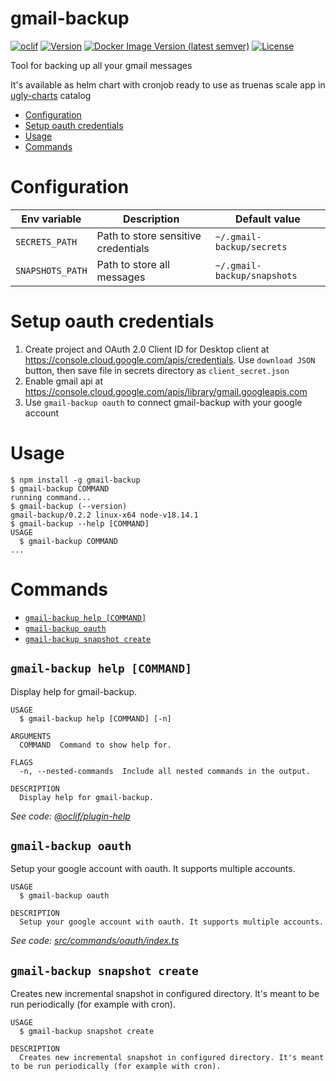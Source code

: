 gmail-backup
=================

[![oclif](https://img.shields.io/badge/cli-oclif-brightgreen.svg)](https://oclif.io)
[![Version](https://img.shields.io/npm/v/gmail-backup.svg)](https://npmjs.org/package/gmail-backup)
[![Docker Image Version (latest semver)](https://img.shields.io/docker/v/uglydonkey/gmail-backup?label=docker%20image)](https://hub.docker.com/repository/docker/uglydonkey/gmail-backup)
[![License](https://img.shields.io/npm/l/gmail-backup.svg)](https://github.com/oclif/gmail-backup/blob/main/package.json)

Tool for backing up all your gmail messages

It's available as helm chart with cronjob ready to use as truenas scale app in [ugly-charts](https://github.com/UglyDonkey/ugly-charts) catalog



<!-- toc -->
* [Configuration](#configuration)
* [Setup oauth credentials](#setup-oauth-credentials)
* [Usage](#usage)
* [Commands](#commands)
<!-- tocstop -->

# Configuration

| Env variable     | Description                         | Default value               |
|------------------|-------------------------------------|-----------------------------|
| `SECRETS_PATH`   | Path to store sensitive credentials | `~/.gmail-backup/secrets`   |
| `SNAPSHOTS_PATH` | Path to store all messages          | `~/.gmail-backup/snapshots` |

# Setup oauth credentials
1. Create project and OAuth 2.0 Client ID for Desktop client at https://console.cloud.google.com/apis/credentials. Use `download JSON` button, then save file in secrets directory as `client_secret.json`
2. Enable gmail api at https://console.cloud.google.com/apis/library/gmail.googleapis.com
3. Use `gmail-backup oauth` to connect gmail-backup with your google account

# Usage
<!-- usage -->
```sh-session
$ npm install -g gmail-backup
$ gmail-backup COMMAND
running command...
$ gmail-backup (--version)
gmail-backup/0.2.2 linux-x64 node-v18.14.1
$ gmail-backup --help [COMMAND]
USAGE
  $ gmail-backup COMMAND
...
```
<!-- usagestop -->
# Commands
<!-- commands -->
* [`gmail-backup help [COMMAND]`](#gmail-backup-help-command)
* [`gmail-backup oauth`](#gmail-backup-oauth)
* [`gmail-backup snapshot create`](#gmail-backup-snapshot-create)

## `gmail-backup help [COMMAND]`

Display help for gmail-backup.

```
USAGE
  $ gmail-backup help [COMMAND] [-n]

ARGUMENTS
  COMMAND  Command to show help for.

FLAGS
  -n, --nested-commands  Include all nested commands in the output.

DESCRIPTION
  Display help for gmail-backup.
```

_See code: [@oclif/plugin-help](https://github.com/oclif/plugin-help/blob/v5.1.12/src/commands/help.ts)_

## `gmail-backup oauth`

Setup your google account with oauth. It supports multiple accounts.

```
USAGE
  $ gmail-backup oauth

DESCRIPTION
  Setup your google account with oauth. It supports multiple accounts.
```

_See code: [src/commands/oauth/index.ts](https://github.com/UglyDonkey/gmail-backup/blob/v0.2.2/src/commands/oauth/index.ts)_

## `gmail-backup snapshot create`

Creates new incremental snapshot in configured directory. It's meant to be run periodically (for example with cron).

```
USAGE
  $ gmail-backup snapshot create

DESCRIPTION
  Creates new incremental snapshot in configured directory. It's meant to be run periodically (for example with cron).
```
<!-- commandsstop -->
